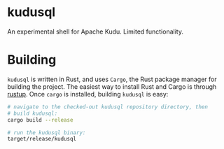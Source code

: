# kudusql

An experimental shell for Apache Kudu. Limited functionality.

# Building

`kudusql` is written in Rust, and uses `Cargo`, the Rust package manager for
building the project. The easiest way to install Rust and Cargo is through
[rustup](https://rustup.rs/). Once `cargo` is installed, building `kudusql` is
easy:

```bash
# navigate to the checked-out kudusql repository directory, then
# build kudusql:
cargo build --release

# run the kudusql binary:
target/release/kudusql
```
